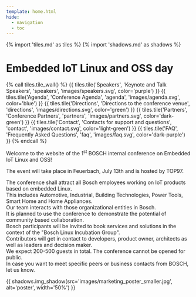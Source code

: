 ```yaml
---
template: home.html
hide:
  - navigation
  - toc
---
```


{% import 'tiles.md' as tiles %}
{% import 'shadows.md' as shadows %}

# Embedded IoT Linux and OSS day

{% call tiles.tile_wall() %}
  {{ tiles.tile('Speakers', 'Keynote and Talk Speakers', 'speakers', 'images/speakers.svg', color='purple') }}
  {{ tiles.tile('Agenda', 'Conference Agenda', 'agenda', 'images/agenda.svg', color='blue') }}
  {{ tiles.tile('Directions', 'Directions to the conference venue', 'directions', 'images/directions.svg', color='green') }}
  {{ tiles.tile('Partners', 'Conference Partners', 'partners', 'images/partners.svg', color='dark-green') }}
  {{ tiles.tile('Contact', 'Contacts for support and questions', 'contact', 'images/contact.svg', color='light-green') }}
  {{ tiles.tile('FAQ', 'Frequently Asked Questions', 'faq', 'images/faq.svg', color='dark-purple') }}
{% endcall %}

Welcome to the website of the 1<sup>st</sup> BOSCH internal conference on
Embedded IoT Linux and OSS!

The event will take place in Feuerbach, July 13th and is hosted by TOP97.

The conference shall attract all Bosch employees working on IoT products based
on embedded Linux.  
This includes Automotive, Industrial, Building Technologies, Power Tools, Smart
Home and Home Appliances.  
Our team interacts with those organizational entities in Bosch.  
It is planned to use the conference to demonstrate the potential of community
based collaboration.  
 Bosch participants will be invited to book services and solutions in the context
of the "Bosch Linux Incubation Group".  
Contributors will get in contact to developers, product owner, architects as
well as leaders and decision maker.  
We expect 200-500 guests in total. The conference cannot be opened for public.  
In case you want to meet specific peers or business contacts from BOSCH, let us
know.

{{ shadows.img_shadow(src='images/marketing_poster_smaller.jpg', alt='poster', width='50%') }}